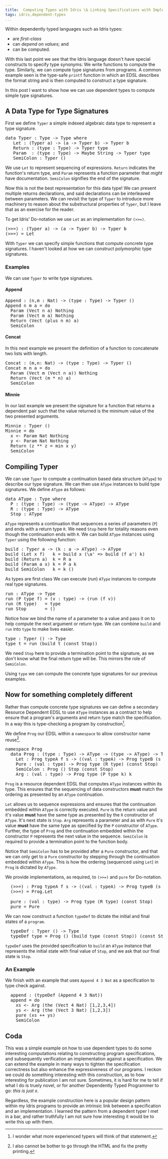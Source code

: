 ```yaml
---
title:  Computing Types with Idris \& Linking Specifications with Implementations.
tags: idris,dependent-types
...
```


Within dependently typed languages such as Idris types:

+ are *first-class*
+ can *depend on values*; and
+ can be computed.

With this last point we see that the Idris language doesn't have special constructs to specify type synonyms: We write functions to compute the type.
Similarly, we can compute type signatures from programs.
A common example seen is the type-safe `printf` function in which an EDSL describes the format string and is then computed to construct a type signature.

In this post I want to show how we can use dependent types to compute simple type signatures.

## A Data Type for Type Signatures

First we define `Typer` a simple indexed algebraic data type to represent a type signature.

<pre>
<span class="idris-keyword">data</span><!-- closing Keyword--> <span class="idris-type" title="Type -> Type">Typer</span><!-- closing Name TypeConstructor "" "Type -> Type"--> : <span class="idris-type" title="The type of types Type">Type</span><!-- closing Name TypeConstructor "The type of types" "Type"--> -&gt; <span class="idris-type" title="The type of types Type">Type</span><!-- closing Name TypeConstructor "The type of types" "Type"--> <span class="idris-keyword">where</span><!-- closing Keyword-->
   <span class="idris-data" title="Typer a -> (a -> Typer b) -> Typer b">Let</span><!-- closing Name Constructor "" "Typer a -> (a -> Typer b) -> Typer b"--> : (<span class="idris-type" title="Type -> Type">Typer</span><!-- closing Name TypeConstructor "" "Type -> Type"--> <span class="idris-bound">a</span><!-- closing Bound False-->) -&gt; (<span class="idris-bound">a</span><!-- closing Bound False--> -&gt; <span class="idris-type" title="Type -> Type">Typer</span><!-- closing Name TypeConstructor "" "Type -> Type"--> <span class="idris-bound">b</span><!-- closing Bound False-->) -&gt; <span class="idris-type" title="Type -> Type">Typer</span><!-- closing Name TypeConstructor "" "Type -> Type"--> <span class="idris-bound">b</span><!-- closing Bound False-->
   <span class="idris-data" title="(type : Type) -> Typer type">Return</span><!-- closing Name Constructor "" "(type : Type) -> Typer type"--> : (<span class="idris-bound">type</span><!-- closing Bound False--> : <span class="idris-type" title="The type of types Type">Type</span><!-- closing Name TypeConstructor "The type of types" "Type"-->) -&gt; <span class="idris-type" title="Type -> Type">Typer</span><!-- closing Name TypeConstructor "" "Type -> Type"--> <span class="idris-bound">type</span><!-- closing Bound False-->
   <span class="idris-data" title=" (type : Type) -> Maybe String -> Typer type">Param</span><!-- closing Name Constructor "" "(type : Type) -> Maybe String -> Typer type"-->  : (<span class="idris-bound">type</span><!-- closing Bound False--> : <span class="idris-type" title="The type of types Type">Type</span><!-- closing Name TypeConstructor "The type of types" "Type"-->) -&gt; <span class="idris-type" title="An optional value. This can be used to represent the possibility of failure, where a function may return a value, or not. Type -> Type">Maybe</span><!-- closing Name TypeConstructor "An optional value. This can be used to represent\nthe possibility of failure, where a function may\nreturn a value, or not." "Type -> Type"--> <span class="idris-type" title="Strings in some unspecified encoding Type">String</span><!-- closing Name TypeConstructor "Strings in some unspecified encoding" "Type"--> -&gt; <span class="idris-type" title=" Type -> Type">Typer</span><!-- closing Name TypeConstructor "" "Type -> Type"--> <span class="idris-bound">type</span><!-- closing Bound False-->
   <span class="idris-data" title=" Typer ()">SemiColon</span><!-- closing Name Constructor "" "Typer ()"--> : <span class="idris-type" title="Type -> Type">Typer</span><!-- closing Name TypeConstructor "" "Type -> Type"--> <span class="idris-type" title="The canonical single-element type, also known as the trivially true proposition. Type">()</span><!-- closing Name TypeConstructor "The canonical single-element type, also known as\nthe trivially true proposition." "Type"-->
</pre>

We use `Let` to represent sequencing of expressions.
`Return` indicates the function's return type, and `Param` represents a function parameter that *might* have documentation.
`SemiColon` signifies the end of the signature.

Now this is not the best representation for this data type!
We can present multiple returns declarations, and said declarations can be interleaved between parameters.
We can revisit the type of `Typer` to introduce more machinery to reason about the substructural properties of `Typer`, but I leave that as an exercise for the reader.

To get Idris' Do-notation we use `Let` as an implementation for `(>>=)`.

<pre>
<span class="idris-function" title="Typer a -> (a -> Typer b) -> Typer b">(&gt;&gt;=)</span><!-- closing Name Function "" "Typer a -> (a -> Typer b) -> Typer b"--> : (<span class="idris-type" title=" Type -> Type">Typer</span><!-- closing Name TypeConstructor "" "Type -> Type"--> <span class="idris-bound">a</span><!-- closing Bound False-->) -&gt; (<span class="idris-bound">a</span><!-- closing Bound False--> -&gt; <span class="idris-type" title="Type -> Type">Typer</span><!-- closing Name TypeConstructor "" "Type -> Type"--> <span class="idris-bound">b</span><!-- closing Bound False-->) -&gt; <span class="idris-type" title="Type -> Type">Typer</span><!-- closing Name TypeConstructor "" "Type -> Type"--> <span class="idris-bound">b</span><!-- closing Bound False-->
<span class="idris-function" title="Typer a -> (a -> Typer b) -> Typer b">(&gt;&gt;=)</span><!-- closing Name Function "" "Typer a -> (a -> Typer b) -> Typer b"--> = <span class="idris-data" title="Typer a -> (a -> Typer b) -> Typer b">Let</span><!-- closing Name Constructor "" "Typer a -> (a -> Typer b) -> Typer b"-->
</pre>

With `Typer` we can specify simple functions that compute concrete type signatures.
I haven't looked at how we can construct polymorphic type signatures.

### Examples

We can use `Typer` to write type signatures.

#### Append
<pre>
<span class="idris-function" title="
Nat -> Nat -> Type -> Typer ()">Append</span><!-- closing Name Function "" "Nat -> Nat -> Type -> Typer ()"--> : (<span class="idris-bound">n</span><!-- closing Bound False-->,<span class="idris-bound">m</span><!-- closing Bound False--> : <span class="idris-type" title="Natural numbers: unbounded, unsigned integers
which can be pattern matched.
Type">Nat</span><!-- closing Name TypeConstructor "Natural numbers: unbounded, unsigned integers\nwhich can be pattern matched." "Type"-->) -&gt; (<span class="idris-bound">type</span><!-- closing Bound False--> : <span class="idris-type" title="The type of types
Type">Type</span><!-- closing Name TypeConstructor "The type of types" "Type"-->) -&gt; <span class="idris-type" title="
Type -> Type">Typer</span><!-- closing Name TypeConstructor "" "Type -> Type"--> <span class="idris-type" title="The canonical single-element type, also known as
the trivially true proposition.
Type">()</span><!-- closing Name TypeConstructor "The canonical single-element type, also known as\nthe trivially true proposition." "Type"-->
<span class="idris-function" title="
Nat -> Nat -> Type -> Typer ()">Append</span><!-- closing Name Function "" "Nat -> Nat -> Type -> Typer ()"--> <span class="idris-bound">n</span><!-- closing Bound False--> <span class="idris-bound">m</span><!-- closing Bound False--> <span class="idris-bound">a</span><!-- closing Bound False--> = <span class="idris-keyword">do</span><!-- closing Keyword-->
  <span class="idris-data" title="
(type : Type) -> Maybe String -> Typer type">Param</span><!-- closing Name Constructor "" "(type : Type) -> Maybe String -> Typer type"--> (<span class="idris-type" title="Vectors: Generic lists with explicit length in the
type
Nat -> Type -> Type">Vect</span><!-- closing Name TypeConstructor "Vectors: Generic lists with explicit length in the\ntype" "Nat -> Type -> Type"--> <span class="idris-bound">n</span><!-- closing Bound False--> <span class="idris-bound">a</span><!-- closing Bound False-->) <span class="idris-data" title="No value stored
Maybe a">Nothing</span><!-- closing Name Constructor "No value stored" "Maybe a"-->
  <span class="idris-data" title="
(type : Type) -> Maybe String -> Typer type">Param</span><!-- closing Name Constructor "" "(type : Type) -> Maybe String -> Typer type"--> (<span class="idris-type" title="Vectors: Generic lists with explicit length in the
type
Nat -> Type -> Type">Vect</span><!-- closing Name TypeConstructor "Vectors: Generic lists with explicit length in the\ntype" "Nat -> Type -> Type"--> <span class="idris-bound">m</span><!-- closing Bound False--> <span class="idris-bound">a</span><!-- closing Bound False-->) <span class="idris-data" title="No value stored
Maybe a">Nothing</span><!-- closing Name Constructor "No value stored" "Maybe a"-->
  <span class="idris-data" title="
(type : Type) -> Typer type">Return</span><!-- closing Name Constructor "" "(type : Type) -> Typer type"--> (<span class="idris-type" title="Vectors: Generic lists with explicit length in the
type
Nat -> Type -> Type">Vect</span><!-- closing Name TypeConstructor "Vectors: Generic lists with explicit length in the\ntype" "Nat -> Type -> Type"--> (<span class="idris-function" title="Add two natural numbers.
Nat -> Nat -> Nat">plus</span><!-- closing Name Function "Add two natural numbers." "Nat -> Nat -> Nat"--> <span class="idris-bound">n</span><!-- closing Bound False--> <span class="idris-bound">m</span><!-- closing Bound False-->) <span class="idris-bound">a</span><!-- closing Bound False-->)
  <span class="idris-data" title="
Typer ()">SemiColon</span><!-- closing Name Constructor "" "Typer ()"-->
</pre>

#### Concat

In this next example we present the definition of a function to concatenate two lists with length.

<pre>
<span class="idris-function" title="
Nat -> Nat -> Type -> Typer ()">Concat</span><!-- closing Name Function "" "Nat -> Nat -> Type -> Typer ()"--> : (<span class="idris-bound">m</span><!-- closing Bound False-->,<span class="idris-bound">n</span><!-- closing Bound False-->: <span class="idris-type" title="Natural numbers: unbounded, unsigned integers
which can be pattern matched.
Type">Nat</span><!-- closing Name TypeConstructor "Natural numbers: unbounded, unsigned integers\nwhich can be pattern matched." "Type"-->) -&gt; (<span class="idris-bound">type</span><!-- closing Bound False--> : <span class="idris-type" title="The type of types
Type">Type</span><!-- closing Name TypeConstructor "The type of types" "Type"-->) -&gt; <span class="idris-type" title="
Type -> Type">Typer</span><!-- closing Name TypeConstructor "" "Type -> Type"--> <span class="idris-type" title="The canonical single-element type, also known as
the trivially true proposition.
Type">()</span><!-- closing Name TypeConstructor "The canonical single-element type, also known as\nthe trivially true proposition." "Type"-->
<span class="idris-function" title="
Nat -> Nat -> Type -> Typer ()">Concat</span><!-- closing Name Function "" "Nat -> Nat -> Type -> Typer ()"--> <span class="idris-bound">m</span><!-- closing Bound False--> <span class="idris-bound">n</span><!-- closing Bound False--> <span class="idris-bound">a</span><!-- closing Bound False--> = <span class="idris-keyword">do</span><!-- closing Keyword-->
  <span class="idris-data" title="
(type : Type) -> Maybe String -> Typer type">Param</span><!-- closing Name Constructor "" "(type : Type) -> Maybe String -> Typer type"--> (<span class="idris-type" title="Vectors: Generic lists with explicit length in the
type
Nat -> Type -> Type">Vect</span><!-- closing Name TypeConstructor "Vectors: Generic lists with explicit length in the\ntype" "Nat -> Type -> Type"--> <span class="idris-bound">m</span><!-- closing Bound False--> (<span class="idris-type" title="Vectors: Generic lists with explicit length in the
type
Nat -> Type -> Type">Vect</span><!-- closing Name TypeConstructor "Vectors: Generic lists with explicit length in the\ntype" "Nat -> Type -> Type"--> <span class="idris-bound">n</span><!-- closing Bound False--> <span class="idris-bound">a</span><!-- closing Bound False-->)) <span class="idris-data" title="No value stored
Maybe a">Nothing</span><!-- closing Name Constructor "No value stored" "Maybe a"-->
  <span class="idris-data" title="
(type : Type) -> Typer type">Return</span><!-- closing Name Constructor "" "(type : Type) -> Typer type"--> (<span class="idris-type" title="Vectors: Generic lists with explicit length in the
type
Nat -> Type -> Type">Vect</span><!-- closing Name TypeConstructor "Vectors: Generic lists with explicit length in the\ntype" "Nat -> Type -> Type"--> (<span class="idris-bound">m</span><!-- closing Bound False--> <span class="idris-function" title="
Num ty => ty -> ty -> ty">*</span><!-- closing Name Function "" "Num ty => ty -> ty -> ty"--> <span class="idris-bound">n</span><!-- closing Bound False-->) <span class="idris-bound">a</span><!-- closing Bound False-->)
  <span class="idris-data" title="
Typer ()">SemiColon</span><!-- closing Name Constructor "" "Typer ()"-->
</pre>

#### Minnie

In our last example we present the signature for a function that returns a dependent pair such that the value returned is the minimum value of the two presented arguments.

<pre>
<span class="idris-function" title="
Typer ()">Minnie</span><!-- closing Name Function "" "Typer ()"--> : <span class="idris-type" title="
Type -> Type">Typer</span><!-- closing Name TypeConstructor "" "Type -> Type"--> <span class="idris-type" title="The canonical single-element type, also known as
the trivially true proposition.
Type">()</span><!-- closing Name TypeConstructor "The canonical single-element type, also known as\nthe trivially true proposition." "Type"-->
<span class="idris-function" title="
Typer ()">Minnie</span><!-- closing Name Function "" "Typer ()"--> = <span class="idris-keyword">do</span><!-- closing Keyword-->
  <span class="idris-bound">x</span><!-- closing Bound False--> &lt;- <span class="idris-data" title="
(type : Type) -> Maybe String -> Typer type">Param</span><!-- closing Name Constructor "" "(type : Type) -> Maybe String -> Typer type"--> <span class="idris-type" title="Natural numbers: unbounded, unsigned integers
which can be pattern matched.
Type">Nat</span><!-- closing Name TypeConstructor "Natural numbers: unbounded, unsigned integers\nwhich can be pattern matched." "Type"--> <span class="idris-data" title="No value stored
Maybe a">Nothing</span><!-- closing Name Constructor "No value stored" "Maybe a"-->
  <span class="idris-bound">y</span><!-- closing Bound False--> &lt;- <span class="idris-data" title="
(type : Type) -> Maybe String -> Typer type">Param</span><!-- closing Name Constructor "" "(type : Type) -> Maybe String -> Typer type"--> <span class="idris-type" title="Natural numbers: unbounded, unsigned integers
which can be pattern matched.
Type">Nat</span><!-- closing Name TypeConstructor "Natural numbers: unbounded, unsigned integers\nwhich can be pattern matched." "Type"--> <span class="idris-data" title="No value stored
Maybe a">Nothing</span><!-- closing Name Constructor "No value stored" "Maybe a"-->
  <span class="idris-data" title="
(type : Type) -> Typer type">Return</span><!-- closing Name Constructor "" "(type : Type) -> Typer type"--> <span class="idris-type" title="Dependent pairs aid in the construction of
dependent types by providing evidence that some
value resides in the type.
(a : Type) -> (a -> Type) -> Type">(<span class="idris-bound">z</span><!-- closing Bound False--></span><!-- closing Name TypeConstructor "Dependent pairs aid in the construction of\ndependent types by providing evidence that some\nvalue resides in the type." "(a : Type) -> (a -> Type) -> Type"--> <span class="idris-type" title="Dependent pairs aid in the construction of
dependent types by providing evidence that some
value resides in the type.
(a : Type) -> (a -> Type) -> Type">**</span><!-- closing Name TypeConstructor "Dependent pairs aid in the construction of\ndependent types by providing evidence that some\nvalue resides in the type." "(a : Type) -> (a -> Type) -> Type"--> <span class="idris-bound">z</span><!-- closing Bound False--> <span class="idris-type" title="The propositional equality type. A proof that x =
y.
A -> B -> Type">=</span><!-- closing Name TypeConstructor "The propositional equality type. A proof that x =\ny." "A -> B -> Type"--> <span class="idris-function" title="
Ord ty => ty -> ty -> ty">min</span><!-- closing Name Function "" "Ord ty => ty -> ty -> ty"--> <span class="idris-bound">x</span><!-- closing Bound False--> <span class="idris-bound">y<span class="idris-type" title="Dependent pairs aid in the construction of
dependent types by providing evidence that some
value resides in the type.
(a : Type) -> (a -> Type) -> Type">)</span><!-- closing Name TypeConstructor "Dependent pairs aid in the construction of\ndependent types by providing evidence that some\nvalue resides in the type." "(a : Type) -> (a -> Type) -> Type"--></span><!-- closing Bound False-->
  <span class="idris-data" title="
Typer ()">SemiColon</span><!-- closing Name Constructor "" "Typer ()"-->
</pre>


## Compiling Typer

We can use `Typer` to compute a continuation based data structure (`AType`) to describe our type signature.
We can then use `AType` instances to build type signatures.
We define `AType` as follows:

<pre>
<span class="idris-keyword">data</span><!-- closing Keyword--> <span class="idris-type" title="
Type">AType</span><!-- closing Name TypeConstructor "" "Type"--> : <span class="idris-type" title="The type of types
Type">Type</span><!-- closing Name TypeConstructor "The type of types" "Type"--> <span class="idris-keyword">where</span><!-- closing Keyword-->
  <span class="idris-data" title="
(type : Type) -> (type -> AType) -> AType">P</span><!-- closing Name Constructor "" "(type : Type) -> (type -> AType) -> AType"--> : (<span class="idris-bound">type</span><!-- closing Bound False--> : <span class="idris-type" title="The type of types
Type">Type</span><!-- closing Name TypeConstructor "The type of types" "Type"-->) -&gt; (<span class="idris-bound">type</span><!-- closing Bound False--> -&gt; <span class="idris-type" title="
Type">AType</span><!-- closing Name TypeConstructor "" "Type"-->) -&gt; <span class="idris-type" title="
Type">AType</span><!-- closing Name TypeConstructor "" "Type"-->
  <span class="idris-data" title="
Type -> AType">R</span><!-- closing Name Constructor "" "Type -> AType"--> : (<span class="idris-bound">type</span><!-- closing Bound False--> : <span class="idris-type" title="The type of types
Type">Type</span><!-- closing Name TypeConstructor "The type of types" "Type"-->) -&gt; <span class="idris-type" title="
Type">AType</span><!-- closing Name TypeConstructor "" "Type"-->
  <span class="idris-data" title="
AType">Stop</span><!-- closing Name Constructor "" "AType"--> : <span class="idris-type" title="
Type">AType</span><!-- closing Name TypeConstructor "" "Type"-->
</pre>

`AType` represents a continuation that sequences a series of parameters (`P`) and ends with a return type `R`.
We need `Stop` here for totality reasons even though the continuation ends with `R`.
We can build `AType` instances using `Typer` using the following function:

<pre>
<span class="idris-function" title="
Typer a -> (a -> AType) -> AType">build</span><!-- closing Name Function "" "Typer a -> (a -> AType) -> AType"--> : <span class="idris-type" title="
Type -> Type">Typer</span><!-- closing Name TypeConstructor "" "Type -> Type"--> <span class="idris-bound">a</span><!-- closing Bound False--> -&gt; (<span class="idris-bound">k</span><!-- closing Bound False--> : <span class="idris-bound">a</span><!-- closing Bound False--> -&gt; <span class="idris-type" title="
Type">AType</span><!-- closing Name TypeConstructor "" "Type"-->) -&gt; <span class="idris-type" title="
Type">AType</span><!-- closing Name TypeConstructor "" "Type"-->
<span class="idris-function" title="
Typer a -> (a -> AType) -> AType">build</span><!-- closing Name Function "" "Typer a -> (a -> AType) -> AType"--> (<span class="idris-data" title="
Typer a -> (a -> Typer b) -> Typer b">Let</span><!-- closing Name Constructor "" "Typer a -> (a -> Typer b) -> Typer b"--> <span class="idris-bound">x</span><!-- closing Bound False--> <span class="idris-bound">f</span><!-- closing Bound False-->)   <span class="idris-bound">k</span><!-- closing Bound False--> = <span class="idris-function" title="
Typer a -> (a -> AType) -> AType">build</span><!-- closing Name Function "" "Typer a -> (a -> AType) -> AType"--> <span class="idris-bound">x</span><!-- closing Bound False--> (\<span class="idris-bound">a'</span><!-- closing Bound False--> =&gt; <span class="idris-function" title="
Typer a -> (a -> AType) -> AType">build</span><!-- closing Name Function "" "Typer a -> (a -> AType) -> AType"--> (<span class="idris-bound">f</span><!-- closing Bound False--> <span class="idris-bound">a'</span><!-- closing Bound False-->) <span class="idris-bound">k</span><!-- closing Bound False-->)
<span class="idris-function" title="
Typer a -> (a -> AType) -> AType">build</span><!-- closing Name Function "" "Typer a -> (a -> AType) -> AType"--> (<span class="idris-data" title="
(type : Type) -> Typer type">Return</span><!-- closing Name Constructor "" "(type : Type) -> Typer type"--> <span class="idris-bound">a</span><!-- closing Bound False-->)  <span class="idris-bound">k</span><!-- closing Bound False--> = <span class="idris-data" title="
Type -> AType">R</span><!-- closing Name Constructor "" "Type -> AType"--> <span class="idris-bound">a</span><!-- closing Bound False-->
<span class="idris-function" title="
Typer a -> (a -> AType) -> AType">build</span><!-- closing Name Function "" "Typer a -> (a -> AType) -> AType"--> (<span class="idris-data" title="
(type : Type) -> Maybe String -> Typer type">Param</span><!-- closing Name Constructor "" "(type : Type) -> Maybe String -> Typer type"--> <span class="idris-bound">a</span><!-- closing Bound False--> <span class="idris-bound">x</span><!-- closing Bound False-->) <span class="idris-bound">k</span><!-- closing Bound False--> = <span class="idris-data" title="
(type : Type) -> (type -> AType) -> AType">P</span><!-- closing Name Constructor "" "(type : Type) -> (type -> AType) -> AType"--> <span class="idris-bound">a</span><!-- closing Bound False--> <span class="idris-bound">k</span><!-- closing Bound False-->
<span class="idris-function" title="
Typer a -> (a -> AType) -> AType">build</span><!-- closing Name Function "" "Typer a -> (a -> AType) -> AType"--> <span class="idris-data" title="
Typer ()">SemiColon</span><!-- closing Name Constructor "" "Typer ()"-->   <span class="idris-bound">k</span><!-- closing Bound False--> = <span class="idris-bound">k</span><!-- closing Bound False--> <span class="idris-data" title="The trivial constructor for ().
()">()</span><!-- closing Name Constructor "The trivial constructor for ()." "()"-->
</pre>

As types are first class We can execute (*run*) `AType` instances to compute real type signatures.

<pre>
<span class="idris-function" title="
AType -> Type">run</span><!-- closing Name Function "" "AType -> Type"--> : <span class="idris-type" title="
Type">AType</span><!-- closing Name TypeConstructor "" "Type"--> -&gt; <span class="idris-type" title="The type of types
Type">Type</span><!-- closing Name TypeConstructor "The type of types" "Type"-->
<span class="idris-function" title="
AType -> Type">run</span><!-- closing Name Function "" "AType -> Type"--> (<span class="idris-data" title="
(type : Type) -> (type -> AType) -> AType">P</span><!-- closing Name Constructor "" "(type : Type) -> (type -> AType) -> AType"--> <span class="idris-bound">type</span><!-- closing Bound False--> <span class="idris-bound">f</span><!-- closing Bound False-->) = (<span class="idris-bound">v</span><!-- closing Bound False--> : <span class="idris-bound">type</span><!-- closing Bound False-->) -&gt; (<span class="idris-function" title="
AType -> Type">run</span><!-- closing Name Function "" "AType -> Type"--> (<span class="idris-bound">f</span><!-- closing Bound False--> <span class="idris-bound">v</span><!-- closing Bound False-->))
<span class="idris-function" title="
AType -> Type">run</span><!-- closing Name Function "" "AType -> Type"--> (<span class="idris-data" title="
Type -> AType">R</span><!-- closing Name Constructor "" "Type -> AType"--> <span class="idris-bound">type</span><!-- closing Bound False-->)   = <span class="idris-bound">type</span><!-- closing Bound False-->
<span class="idris-function" title="
AType -> Type">run</span><!-- closing Name Function "" "AType -> Type"--> <span class="idris-data" title="
AType">Stop</span><!-- closing Name Constructor "" "AType"-->       = <span class="idris-type" title="The canonical single-element type, also known as
the trivially true proposition.
Type">()</span><!-- closing Name TypeConstructor "The canonical single-element type, also known as\nthe trivially true proposition." "Type"-->
</pre>

Notice how we bind the name of a parameter to a value and pass it on to help compute the next argument or return type.
We can combine `build` and `run` into `type` to make lives easier.


<pre>
<span class="idris-function" title="
Typer () -> Type">type</span><!-- closing Name Function "" "Typer () -> Type"--> : <span class="idris-type" title="
Type -> Type">Typer</span><!-- closing Name TypeConstructor "" "Type -> Type"--> <span class="idris-type" title="The canonical single-element type, also known as
the trivially true proposition.
Type">()</span><!-- closing Name TypeConstructor "The canonical single-element type, also known as\nthe trivially true proposition." "Type"--> -&gt; <span class="idris-type" title="The type of types
Type">Type</span><!-- closing Name TypeConstructor "The type of types" "Type"-->
<span class="idris-function" title="
Typer () -> Type">type</span><!-- closing Name Function "" "Typer () -> Type"--> <span class="idris-bound">t</span><!-- closing Bound False--> = <span class="idris-function" title="
AType -> Type">run</span><!-- closing Name Function "" "AType -> Type"--> (<span class="idris-function" title="
Typer a -> (a -> AType) -> AType">build</span><!-- closing Name Function "" "Typer a -> (a -> AType) -> AType"--> <span class="idris-bound">t</span><!-- closing Bound False--> (<span class="idris-function" title="Constant function. Ignores its second argument.
a -> b -> a">const</span><!-- closing Name Function "Constant function. Ignores its second argument." "a -> b -> a"--> <span class="idris-data" title="
AType">Stop</span><!-- closing Name Constructor "" "AType"-->))
</pre>

We need `Stop` here to provide a termination point to the signature, as we don't know what the final return type will be.
This mirrors the role of `SemiColon`.

Using `type` we can compute the concrete type signatures for our previous examples.

## Now for something completely different

Rather than compute concrete type signatures we can define a secondary Resource Dependent EDSL to use `AType` instances as a contract to help ensure that a program's arguments and return type match the specification.
In a way this is type-checking a program by construction[^1].

We define `Prog` our EDSL within a `namespace` to allow constructor name reuse[^2].

<pre>
<span class="idris-keyword">namespace</span><!-- closing Keyword--> Prog
  <span class="idris-keyword">data</span><!-- closing Keyword--> <span class="idris-type" title="
(type : Type) -> AType -> (type -> AType) -> Type">Prog</span><!-- closing Name TypeConstructor "" "(type : Type) -> AType -> (type -> AType) -> Type"--> : (<span class="idris-bound">type</span><!-- closing Bound False--> : <span class="idris-type" title="The type of types
Type">Type</span><!-- closing Name TypeConstructor "The type of types" "Type"-->) -&gt; <span class="idris-type" title="
Type">AType</span><!-- closing Name TypeConstructor "" "Type"--> -&gt; (<span class="idris-bound">type</span><!-- closing Bound False--> -&gt; <span class="idris-type" title="
Type">AType</span><!-- closing Name TypeConstructor "" "Type"-->) -&gt; <span class="idris-type" title="The type of types
Type">Type</span><!-- closing Name TypeConstructor "The type of types" "Type"--> <span class="idris-keyword">where</span><!-- closing Keyword-->
    <span class="idris-data" title="
Prog typeA f s ->
((val : typeA) -> Prog typeB (s val) t) ->
Prog typeB f t">Let</span><!-- closing Name Constructor "" "Prog typeA f s ->\n((val : typeA) -> Prog typeB (s val) t) ->\nProg typeB f t"--> : <span class="idris-type" title="
(type : Type) -> AType -> (type -> AType) -> Type">Prog</span><!-- closing Name TypeConstructor "" "(type : Type) -> AType -> (type -> AType) -> Type"--> <span class="idris-bound">typeA</span><!-- closing Bound False--> <span class="idris-bound">f</span><!-- closing Bound False--> <span class="idris-bound">s</span><!-- closing Bound False--> -&gt; ((<span class="idris-bound">val</span><!-- closing Bound False--> : <span class="idris-bound">typeA</span><!-- closing Bound False-->) -&gt; <span class="idris-type" title="
(type : Type) -> AType -> (type -> AType) -> Type">Prog</span><!-- closing Name TypeConstructor "" "(type : Type) -> AType -> (type -> AType) -> Type"--> <span class="idris-bound">typeB</span><!-- closing Bound False--> (<span class="idris-bound">s</span><!-- closing Bound False--> <span class="idris-bound">val</span><!-- closing Bound False-->) <span class="idris-bound">t</span><!-- closing Bound False-->) -&gt; <span class="idris-type" title="
(type : Type) -> AType -> (type -> AType) -> Type">Prog</span><!-- closing Name TypeConstructor "" "(type : Type) -> AType -> (type -> AType) -> Type"--> <span class="idris-bound">typeB</span><!-- closing Bound False--> <span class="idris-bound">f</span><!-- closing Bound False--> <span class="idris-bound">t</span><!-- closing Bound False-->
    <span class="idris-data" title="
type -> Prog type (R type) (const Stop)">Pure</span><!-- closing Name Constructor "" "type -> Prog type (R type) (const Stop)"--> : (<span class="idris-bound">val</span><!-- closing Bound False--> : <span class="idris-bound">type</span><!-- closing Bound False-->) -&gt; <span class="idris-type" title="
(type : Type) -> AType -> (type -> AType) -> Type">Prog</span><!-- closing Name TypeConstructor "" "(type : Type) -> AType -> (type -> AType) -> Type"--> <span class="idris-bound">type</span><!-- closing Bound False--> (<span class="idris-data" title="
Type -> AType">R</span><!-- closing Name Constructor "" "Type -> AType"--> <span class="idris-bound">type</span><!-- closing Bound False-->) (<span class="idris-function" title="Constant function. Ignores its second argument.
a -> b -> a">const</span><!-- closing Name Function "Constant function. Ignores its second argument." "a -> b -> a"--> <span class="idris-data" title="
AType">Stop</span><!-- closing Name Constructor "" "AType"-->)
    <span class="idris-data" title="
Prog () Stop (const Stop)">SemiColon</span><!-- closing Name Constructor "" "Prog () Stop (const Stop)"--> : <span class="idris-type" title="
(type : Type) -> AType -> (type -> AType) -> Type">Prog</span><!-- closing Name TypeConstructor "" "(type : Type) -> AType -> (type -> AType) -> Type"--> <span class="idris-type" title="The canonical single-element type, also known as
the trivially true proposition.
Type">()</span><!-- closing Name TypeConstructor "The canonical single-element type, also known as\nthe trivially true proposition." "Type"--> <span class="idris-data" title="
AType">Stop</span><!-- closing Name Constructor "" "AType"--> (<span class="idris-function" title="Constant function. Ignores its second argument.
a -> b -> a">const</span><!-- closing Name Function "Constant function. Ignores its second argument." "a -> b -> a"--> <span class="idris-data" title="
AType">Stop</span><!-- closing Name Constructor "" "AType"-->)
    <span class="idris-data" title="
type -> Prog type (P type k) k">Arg</span><!-- closing Name Constructor "" "type -> Prog type (P type k) k"--> : (<span class="idris-bound">val</span><!-- closing Bound False--> : <span class="idris-bound">type</span><!-- closing Bound False-->) -&gt; <span class="idris-type" title="
(type : Type) -> AType -> (type -> AType) -> Type">Prog</span><!-- closing Name TypeConstructor "" "(type : Type) -> AType -> (type -> AType) -> Type"--> <span class="idris-bound">type</span><!-- closing Bound False--> (<span class="idris-data" title="
(type : Type) -> (type -> AType) -> AType">P</span><!-- closing Name Constructor "" "(type : Type) -> (type -> AType) -> AType"--> <span class="idris-bound">type</span><!-- closing Bound False--> <span class="idris-bound">k</span><!-- closing Bound False-->) <span class="idris-bound">k</span><!-- closing Bound False-->
</pre>

`Prog` is a resource dependent EDSL that computes `AType` instances within its type.
This ensures that the sequencing of data constructors **must** match the ordering as presented by an `AType` continuation.

`Let` allows us to sequence expressions and ensures that the continuation embedded within `AType` is correctly executed.
`Pure` is the return value and it's value **must** have the same type as presented by the `R` constructor of `AType`.
It's next state is `Stop`.
`Arg` represents a parameter and as with `Pure` it's value **must** have the same type as specified by the `P` constructor of `AType`.
Further, the type of `Prog` and the continuation embedded within the constructor `P` represents the next value in the sequence.
`SemiColon` is required to provide a termination point to the function body.

Notice that `SemiColon` has to be provided after a `Pure` constructor, and that we can only get to a `Pure` constructor by stepping through the continuation embedded within `AType`.
This is how the ordering (sequenced using `Let`) in `Prog` is dictated by `AType`.

We provide implementations, as required, to `(>>=)` and `pure` for Do-notation.

<pre>
  <span class="idris-function" title="
Prog typeA f s ->
((val : typeA) -> Prog typeB (s val) t) ->
Prog typeB f t">(&gt;&gt;=)</span><!-- closing Name Function "" "Prog typeA f s ->\n((val : typeA) -> Prog typeB (s val) t) ->\nProg typeB f t"--> : <span class="idris-type" title="
(type : Type) -> AType -> (type -> AType) -> Type">Prog</span><!-- closing Name TypeConstructor "" "(type : Type) -> AType -> (type -> AType) -> Type"--> <span class="idris-bound">typeA</span><!-- closing Bound False--> <span class="idris-bound">f</span><!-- closing Bound False--> <span class="idris-bound">s</span><!-- closing Bound False--> -&gt; ((<span class="idris-bound">val</span><!-- closing Bound False--> : <span class="idris-bound">typeA</span><!-- closing Bound False-->) -&gt; <span class="idris-type" title="
(type : Type) -> AType -> (type -> AType) -> Type">Prog</span><!-- closing Name TypeConstructor "" "(type : Type) -> AType -> (type -> AType) -> Type"--> <span class="idris-bound">typeB</span><!-- closing Bound False--> (<span class="idris-bound">s</span><!-- closing Bound False--> <span class="idris-bound">val</span><!-- closing Bound False-->) <span class="idris-bound">t</span><!-- closing Bound False-->) -&gt; <span class="idris-type" title="
(type : Type) -> AType -> (type -> AType) -> Type">Prog</span><!-- closing Name TypeConstructor "" "(type : Type) -> AType -> (type -> AType) -> Type"--> <span class="idris-bound">typeB</span><!-- closing Bound False--> <span class="idris-bound">f</span><!-- closing Bound False--> <span class="idris-bound">t</span><!-- closing Bound False-->
  <span class="idris-function" title="
Prog typeA f s ->
((val : typeA) -> Prog typeB (s val) t) ->
Prog typeB f t">(&gt;&gt;=)</span><!-- closing Name Function "" "Prog typeA f s ->\n((val : typeA) -> Prog typeB (s val) t) ->\nProg typeB f t"--> = <span class="idris-data" title="
Prog typeA f s ->
((val : typeA) -> Prog typeB (s val) t) ->
Prog typeB f t">Prog.Let</span><!-- closing Name Constructor "" "Prog typeA f s ->\n((val : typeA) -> Prog typeB (s val) t) ->\nProg typeB f t"-->

  <span class="idris-function" title="
type -> Prog type (R type) (const Stop)">pure</span><!-- closing Name Function "" "type -> Prog type (R type) (const Stop)"--> : (<span class="idris-bound">val</span><!-- closing Bound False--> : <span class="idris-bound">type</span><!-- closing Bound False-->) -&gt; <span class="idris-type" title="
(type : Type) -> AType -> (type -> AType) -> Type">Prog</span><!-- closing Name TypeConstructor "" "(type : Type) -> AType -> (type -> AType) -> Type"--> <span class="idris-bound">type</span><!-- closing Bound False--> (<span class="idris-data" title="
Type -> AType">R</span><!-- closing Name Constructor "" "Type -> AType"--> <span class="idris-bound">type</span><!-- closing Bound False-->) (<span class="idris-function" title="Constant function. Ignores its second argument.
a -> b -> a">const</span><!-- closing Name Function "Constant function. Ignores its second argument." "a -> b -> a"--> <span class="idris-data" title="
AType">Stop</span><!-- closing Name Constructor "" "AType"-->)
  <span class="idris-function" title="
type -> Prog type (R type) (const Stop)">pure</span><!-- closing Name Function "" "type -> Prog type (R type) (const Stop)"--> = <span class="idris-data" title="
type -> Prog type (R type) (const Stop)">Pure</span><!-- closing Name Constructor "" "type -> Prog type (R type) (const Stop)"-->
</pre>

We can now construct a function `typeDef` to dictate the initial and final states of a  `program`.

<pre>
  <span class="idris-function" title="
Typer () -> Type">typeDef</span><!-- closing Name Function "" "Typer () -> Type"--> : <span class="idris-type" title="
Type -> Type">Typer</span><!-- closing Name TypeConstructor "" "Type -> Type"--> <span class="idris-type" title="The canonical single-element type, also known as
the trivially true proposition.
Type">()</span><!-- closing Name TypeConstructor "The canonical single-element type, also known as\nthe trivially true proposition." "Type"--> -&gt; <span class="idris-type" title="The type of types
Type">Type</span><!-- closing Name TypeConstructor "The type of types" "Type"-->
  <span class="idris-function" title="
Typer () -> Type">typeDef</span><!-- closing Name Function "" "Typer () -> Type"--> <span class="idris-bound">type</span><!-- closing Bound False--> = <span class="idris-type" title="
(type : Type) -> AType -> (type -> AType) -> Type">Prog</span><!-- closing Name TypeConstructor "" "(type : Type) -> AType -> (type -> AType) -> Type"--> <span class="idris-type" title="The canonical single-element type, also known as
the trivially true proposition.
Type">()</span><!-- closing Name TypeConstructor "The canonical single-element type, also known as\nthe trivially true proposition." "Type"--> (<span class="idris-function" title="
Typer a -> (a -> AType) -> AType">build</span><!-- closing Name Function "" "Typer a -> (a -> AType) -> AType"--> <span class="idris-bound">type</span><!-- closing Bound False--> (<span class="idris-function" title="Constant function. Ignores its second argument.
a -> b -> a">const</span><!-- closing Name Function "Constant function. Ignores its second argument." "a -> b -> a"--> <span class="idris-data" title="
AType">Stop</span><!-- closing Name Constructor "" "AType"-->)) (<span class="idris-function" title="Constant function. Ignores its second argument.
a -> b -> a">const</span><!-- closing Name Function "Constant function. Ignores its second argument." "a -> b -> a"--> <span class="idris-data" title="
AType">Stop</span><!-- closing Name Constructor "" "AType"-->)
</pre>

`typeDef` uses the provided specification to `build` an `AType` instance that represents the initial state with final value of `Stop`, and we ask that our final state is `Stop`.

### An Example

We finish with an example that uses `Append 4 3 Nat` as a specification to type check against.

<pre>
  <span class="idris-function" title="
typeDef (Append 4 3 Nat)">append</span><!-- closing Name Function "" "typeDef (Append 4 3 Nat)"--> : (<span class="idris-function" title="
Typer () -> Type">typeDef</span><!-- closing Name Function "" "Typer () -> Type"--> (<span class="idris-function" title="
Nat -> Nat -> Type -> Typer ()">Append</span><!-- closing Name Function "" "Nat -> Nat -> Type -> Typer ()"--> <span class="idris-function" title="Conversion from Integer.
Num ty => Integer -> ty"><span class="idris-data" title="Successor
Nat -> Nat">4</span><!-- closing Name Constructor "Successor" "Nat -> Nat"--></span><!-- closing Name Function "Conversion from Integer." "Num ty => Integer -> ty"--> <span class="idris-function" title="Conversion from Integer.
Num ty => Integer -> ty"><span class="idris-data" title="Successor
Nat -> Nat">3</span><!-- closing Name Constructor "Successor" "Nat -> Nat"--></span><!-- closing Name Function "Conversion from Integer." "Num ty => Integer -> ty"--> <span class="idris-type" title="Natural numbers: unbounded, unsigned integers
which can be pattern matched.
Type">Nat</span><!-- closing Name TypeConstructor "Natural numbers: unbounded, unsigned integers\nwhich can be pattern matched." "Type"-->))
  <span class="idris-function" title="
typeDef (Append 4 3 Nat)">append</span><!-- closing Name Function "" "typeDef (Append 4 3 Nat)"--> = <span class="idris-keyword">do</span><!-- closing Keyword-->
    <span class="idris-bound">xs</span><!-- closing Bound False--> &lt;- <span class="idris-data" title="
type -> Prog type (P type k) k">Arg</span><!-- closing Name Constructor "" "type -> Prog type (P type k) k"--> (<span class="idris-function" title="Manually assign a type to an expression.
(a : Type) -> a -> a">the</span><!-- closing Name Function "Manually assign a type to an expression." "(a : Type) -> a -> a"--> (<span class="idris-type" title="Vectors: Generic lists with explicit length in the
type
Nat -> Type -> Type">Vect</span><!-- closing Name TypeConstructor "Vectors: Generic lists with explicit length in the\ntype" "Nat -> Type -> Type"--> <span class="idris-function" title="Conversion from Integer.
Num ty => Integer -> ty"><span class="idris-data" title="Successor
Nat -> Nat">4</span><!-- closing Name Constructor "Successor" "Nat -> Nat"--></span><!-- closing Name Function "Conversion from Integer." "Num ty => Integer -> ty"--> <span class="idris-type" title="Natural numbers: unbounded, unsigned integers
which can be pattern matched.
Type">Nat</span><!-- closing Name TypeConstructor "Natural numbers: unbounded, unsigned integers\nwhich can be pattern matched." "Type"-->) <span class="idris-data" title="A non-empty vector of length S len, consisting of
a head element and the rest of the list, of length
len.
elem -> Vect len elem -> Vect (S len) elem">[<span class="idris-function" title="Conversion from Integer.
Num ty => Integer -> ty"><span class="idris-data" title="Successor
Nat -> Nat">1<span class="idris-data" title="A non-empty vector of length S len, consisting of
a head element and the rest of the list, of length
len.
elem -> Vect len elem -> Vect (S len) elem">,<span class="idris-function" title="Conversion from Integer.
Num ty => Integer -> ty"><span class="idris-data" title="Successor
Nat -> Nat">2<span class="idris-data" title="A non-empty vector of length S len, consisting of
a head element and the rest of the list, of length
len.
elem -> Vect len elem -> Vect (S len) elem">,<span class="idris-function" title="Conversion from Integer.
Num ty => Integer -> ty"><span class="idris-data" title="Successor
Nat -> Nat">3<span class="idris-data" title="A non-empty vector of length S len, consisting of
a head element and the rest of the list, of length
len.
elem -> Vect len elem -> Vect (S len) elem">,<span class="idris-function" title="Conversion from Integer.
Num ty => Integer -> ty"><span class="idris-data" title="Successor
Nat -> Nat">4<span class="idris-data" title="Empty vector
Vect 0 elem">]</span><!-- closing Name Constructor "Empty vector" "Vect 0 elem"--></span><!-- closing Name Constructor "Successor" "Nat -> Nat"--></span><!-- closing Name Function "Conversion from Integer." "Num ty => Integer -> ty"--></span><!-- closing Name Constructor "A non-empty vector of length S len, consisting of\na head element and the rest of the list, of length\nlen." "elem -> Vect len elem -> Vect (S len) elem"--></span><!-- closing Name Constructor "Successor" "Nat -> Nat"--></span><!-- closing Name Function "Conversion from Integer." "Num ty => Integer -> ty"--></span><!-- closing Name Constructor "A non-empty vector of length S len, consisting of\na head element and the rest of the list, of length\nlen." "elem -> Vect len elem -> Vect (S len) elem"--></span><!-- closing Name Constructor "Successor" "Nat -> Nat"--></span><!-- closing Name Function "Conversion from Integer." "Num ty => Integer -> ty"--></span><!-- closing Name Constructor "A non-empty vector of length S len, consisting of\na head element and the rest of the list, of length\nlen." "elem -> Vect len elem -> Vect (S len) elem"--></span><!-- closing Name Constructor "Successor" "Nat -> Nat"--></span><!-- closing Name Function "Conversion from Integer." "Num ty => Integer -> ty"--></span><!-- closing Name Constructor "A non-empty vector of length S len, consisting of\na head element and the rest of the list, of length\nlen." "elem -> Vect len elem -> Vect (S len) elem"-->)
    <span class="idris-bound">ys</span><!-- closing Bound False--> &lt;- <span class="idris-data" title="
type -> Prog type (P type k) k">Arg</span><!-- closing Name Constructor "" "type -> Prog type (P type k) k"--> (<span class="idris-function" title="Manually assign a type to an expression.
(a : Type) -> a -> a">the</span><!-- closing Name Function "Manually assign a type to an expression." "(a : Type) -> a -> a"--> (<span class="idris-type" title="Vectors: Generic lists with explicit length in the
type
Nat -> Type -> Type">Vect</span><!-- closing Name TypeConstructor "Vectors: Generic lists with explicit length in the\ntype" "Nat -> Type -> Type"--> <span class="idris-function" title="Conversion from Integer.
Num ty => Integer -> ty"><span class="idris-data" title="Successor
Nat -> Nat">3</span><!-- closing Name Constructor "Successor" "Nat -> Nat"--></span><!-- closing Name Function "Conversion from Integer." "Num ty => Integer -> ty"--> <span class="idris-type" title="Natural numbers: unbounded, unsigned integers
which can be pattern matched.
Type">Nat</span><!-- closing Name TypeConstructor "Natural numbers: unbounded, unsigned integers\nwhich can be pattern matched." "Type"-->) <span class="idris-data" title="A non-empty vector of length S len, consisting of
a head element and the rest of the list, of length
len.
elem -> Vect len elem -> Vect (S len) elem">[<span class="idris-function" title="Conversion from Integer.
Num ty => Integer -> ty"><span class="idris-data" title="Successor
Nat -> Nat">1<span class="idris-data" title="A non-empty vector of length S len, consisting of
a head element and the rest of the list, of length
len.
elem -> Vect len elem -> Vect (S len) elem">,<span class="idris-function" title="Conversion from Integer.
Num ty => Integer -> ty"><span class="idris-data" title="Successor
Nat -> Nat">2<span class="idris-data" title="A non-empty vector of length S len, consisting of
a head element and the rest of the list, of length
len.
elem -> Vect len elem -> Vect (S len) elem">,<span class="idris-function" title="Conversion from Integer.
Num ty => Integer -> ty"><span class="idris-data" title="Successor
Nat -> Nat">3<span class="idris-data" title="Empty vector
Vect 0 elem">]</span><!-- closing Name Constructor "Empty vector" "Vect 0 elem"--></span><!-- closing Name Constructor "Successor" "Nat -> Nat"--></span><!-- closing Name Function "Conversion from Integer." "Num ty => Integer -> ty"--></span><!-- closing Name Constructor "A non-empty vector of length S len, consisting of\na head element and the rest of the list, of length\nlen." "elem -> Vect len elem -> Vect (S len) elem"--></span><!-- closing Name Constructor "Successor" "Nat -> Nat"--></span><!-- closing Name Function "Conversion from Integer." "Num ty => Integer -> ty"--></span><!-- closing Name Constructor "A non-empty vector of length S len, consisting of\na head element and the rest of the list, of length\nlen." "elem -> Vect len elem -> Vect (S len) elem"--></span><!-- closing Name Constructor "Successor" "Nat -> Nat"--></span><!-- closing Name Function "Conversion from Integer." "Num ty => Integer -> ty"--></span><!-- closing Name Constructor "A non-empty vector of length S len, consisting of\na head element and the rest of the list, of length\nlen." "elem -> Vect len elem -> Vect (S len) elem"-->)
    <span class="idris-function" title="
type -> Prog type (R type) (const Stop)">pure</span><!-- closing Name Function "" "type -> Prog type (R type) (const Stop)"--> (<span class="idris-bound">xs</span><!-- closing Bound False--> <span class="idris-function" title="Append two vectors
Vect m elem -> Vect n elem -> Vect (m + n) elem">++</span><!-- closing Name Function "Append two vectors" "Vect m elem -> Vect n elem -> Vect (m + n) elem"--> <span class="idris-bound">ys</span><!-- closing Bound False-->)
    <span class="idris-data" title="
Prog () Stop (const Stop)">SemiColon</span><!-- closing Name Constructor "" "Prog () Stop (const Stop)"-->
</pre>


## Coda

This was a simple example on how to use dependent types to do some interesting computations relating to constructing program specifications, and subsequently verification an implementation against a specification.
We can extend the example in many ways to tighten the specification correctness but also enhance the expressiveness of our programs.
I reckon we could do something interesting with this construction, as to how interesting for publication I am not sure.
Sometimes, it is hard for me to tell if what I do is truely novel, or for another Dependently Typed Programmer to go: *this is just x*.

Regardless, the example construction here is a popular design pattern within my Idris programs to provide an intrinsic link between a specification and an implementation.
I learned the pattern from a dependent typer I met in a bar, and rather truthfully I am not sure how interesting it would be to write this up with them.


[^1]: I wonder what more experienced typers will think of that statement.
[^2]: I also cannot be bother to go through the HTML and fix the pretty printing.
